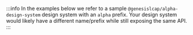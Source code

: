 :::info
In the examples below we refer to a sample `@genesislcap/alpha-design-system` design system with an `alpha` prefix. Your design system would likely have a different name/prefix while still exposing the same API.
:::